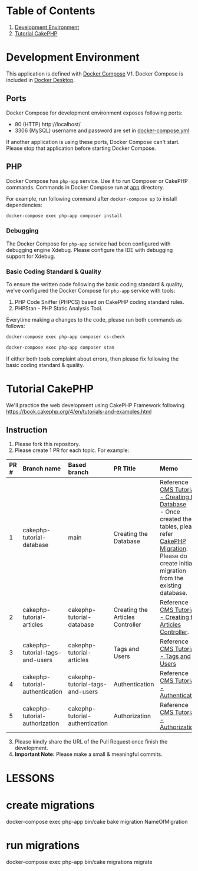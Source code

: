 # Table of Contents

1. [Development Environment](#development-environment)
2. [Tutorial CakePHP](#tutorial-cakephp) 

# Development Environment

This application is defined with [Docker Compose](https://docs.docker.com/compose/) V1.
Docker Compose is included in [Docker Desktop](https://docs.docker.com/desktop/).

## Ports

Docker Compose for development environment exposes following ports:

- 80 (HTTP) http://localhost/
- 3306 (MySQL) username and password are set in [docker-compose.yml](docker-compose.yml)

If another application is using these ports, Docker Compose can't start.
Please stop that application before starting Docker Compose.

## PHP

Docker Compose has `php-app` service.
Use it to run Composer or CakePHP commands.
Commands in Docker Compose run at [app](app) directory.

For example, run following command after `docker-compose up` to install dependencies:

```sh
docker-compose exec php-app composer install
```

### Debugging

The Docker Compose for `php-app` service had been configured with debugging engine Xdebug.
Please configure the IDE with debugging support for Xdebug.

### Basic Coding Standard & Quality

To ensure the written code following the basic coding standard & quality, we've configured the Docker Compose for `php-app` service with tools:
1. PHP Code Sniffer (PHPCS) based on CakePHP coding standard rules.
2. PHPStan - PHP Static Analysis Tool.

Everytime making a changes to the code, please run both commands as follows:

```sh
docker-compose exec php-app composer cs-check
```

```sh
docker-compose exec php-app composer stan
```

If either both tools complaint about errors, then please fix following the basic coding standard & quality.

# Tutorial CakePHP

We'll practice the web development using CakePHP Framework following https://book.cakephp.org/4/en/tutorials-and-examples.html

## Instruction

1. Please fork this repository.
2. Please create 1 PR for each topic. For example:

| PR # | Branch name                     | Based branch                    | PR Title                         | Memo                                                                                                                                                                                                                                                                                                                                                                                                                    |
|:-----|:--------------------------------|:--------------------------------|:---------------------------------|:------------------------------------------------------------------------------------------------------------------------------------------------------------------------------------------------------------------------------------------------------------------------------------------------------------------------------------------------------------------------------------------------------------------------|
| 1    | cakephp-tutorial-database       | main                            | Creating the Database            | Reference [CMS Tutorial - Creating the Database](https://book.cakephp.org/4/en/tutorials-and-examples/cms/database.html) <br/> - Once created the tables, please refer [CakePHP Migration](https://book.cakephp.org/migrations/3/en/index.html). Please do create initial migration from the existing database.                                                                                                         |
| 2    | cakephp-tutorial-articles       | cakephp-tutorial-database       | Creating the Articles Controller | Reference [CMS Tutorial - Creating the Articles Controller](https://book.cakephp.org/4/en/tutorials-and-examples/cms/articles-controller.html).                                                                                                                                                                                                                                                                         |
| 3    | cakephp-tutorial-tags-and-users | cakephp-tutorial-articles       | Tags and Users                   | Reference [CMS Tutorial - Tags and Users](https://book.cakephp.org/4/en/tutorials-and-examples/cms/tags-and-users.html)                                                                                                                                                                                                                                                                                                 |
| 4    | cakephp-tutorial-authentication | cakephp-tutorial-tags-and-users | Authentication                   | Reference [CMS Tutorial - Authentication](https://book.cakephp.org/4/en/tutorials-and-examples/cms/authentication.html)                                                                                                                                                                                                                                                                                                 |
| 5    | cakephp-tutorial-authorization  | cakephp-tutorial-authentication | Authorization                    | Reference [CMS Tutorial - Authorization](https://book.cakephp.org/4/en/tutorials-and-examples/cms/authorization.html)                                                                                                                                                                                                                                                                                                   |

3. Please kindly share the URL of the Pull Request once finish the development.
4. **Important Note:** Please make a small & meaningful commits.


# LESSONS

# create migrations
docker-compose exec php-app bin/cake bake migration NameOfMigration

# run migrations
docker-compose exec php-app bin/cake migrations migrate

